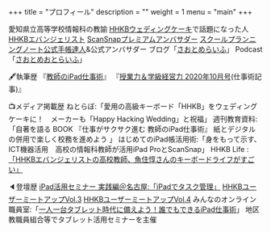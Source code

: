 +++
title = "プロフィール"
description = ""
weight = 1
menu = "main"
+++

愛知県立高等学校情報科の教諭
[HHKBウェディングケーキ](https://nlab.itmedia.co.jp/nl/articles/1803/29/news109.html)で話題になった人
[HHKBエバンジェリスト](https://happyhackingkb.com/jp/evangelist/)
[ScanSnapプレミアムアンバサダー](https://www.pfu.fujitsu.com/imaging/ambassador/)
[スクールプランニングノート公式手帳達人](http://www.gakuji.co.jp/book/978-4-7619-2416-4.html)&公式アンバサダー
ブログ「[さおとめらいふ](https://jun3010.me)」
Podcast「[さおとめおとらいふ](https://www.google.co.jp/url?sa=t&rct=j&q=&esrc=s&source=web&cd=&ved=2ahUKEwjjr5eKo47vAhWUdXAKHeQ9CZoQFjALegQIBxAD&url=https%3A%2F%2Fopen.spotify.com%2Fshow%2F5q1XAjPvRNlPFIxOXQfVkj&usg=AOvVaw0JbJAcnHx_EUpEdGn49U03)」

🖋執筆歴
『[教師のiPad仕事術](https://amzn.to/3stxZTc)』
『[授業力＆学級経営力 2020年10月号](https://www.meijitosho.co.jp/detail/21127)(仕事術記事)』

📺メディア掲載歴
ねとらぼ:「愛用の高級キーボード「HHKB」をウェディングケーキに！　メーカーも「Happy Hacking Wedding」と祝福」
週刊教育資料:「自著を語る BOOK 『仕事がサクサク進む 教師のiPad仕事術』 紙とデジタルの併用で楽しく校務を進めよう 」
はじめてのiPad帳活用術:「身をもって示す、ICT機器活用　高校の情報科教師が活用iPad ProとScanSnap」
HHKB Life :[「HHKBエバンジェリストの高校教師、魚住惇さんのキーボードライフがすごい」](https://happyhackingkb.com/jp/life/hhkb_life01.html)

🔈登壇歴
[iPad活用セミナー 実践編＠名古屋:「iPadでタスク管理」](https://www.kokuchpro.com/event/f1687db93c5b2aad821b0b0416aff8ad/)
[HHKBユーザーミートアップVol.3](https://happyhackingkb.com/jp/event/usermeetup03/)
[HHKBユーザーミートアップVol.4](https://www.pfu.fujitsu.com/hhkeyboard/meetup/2020/)
みんなのオンライン職員室:「[一人一台タブレット時代に備えよう！誰でもできるiPad仕事術](https://minnano.online/course/1011/)」
地区教職員組合等でタブレット活用セミナーを主催